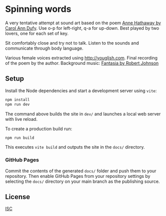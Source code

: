 # Spinning words

A very tentative attempt at sound art based on the poem [Anne Hathaway by Carol Ann Dufy][1].
Use o-p for left-right, q-a for up-down. Best played by two lovers, one for each
set of key.

Sit comfortably close and try not to talk. Listen to the sounds and communicate
through body language.

Various female voices extracted using http://youglish.com.
Final recording of the poem by the author. Background music: [Fantasia by Robert Johnson][2]

## Setup

Install the Node dependencies and start a development server using `vite`:

```bash
npm install
npm run dev
```

The command above builds the site in `dev/` and launches a local web server with live reload.

To create a production build run:

```bash
npm run build
```

This executes `vite build` and outputs the site in the `docs/` directory.

### GitHub Pages

Commit the contents of the generated `docs/` folder and push them to your repository. Then enable GitHub Pages from your repository settings by selecting the `docs/` directory on your main branch as the publishing source.

[1]:http://www.scottishpoetrylibrary.org.uk/poetry/poems/anne-hathaway
[2]:https://open.spotify.com/track/5tJ1L1iFP2WRMBPN1gdlTG

## License

[ISC](LICENSE)
